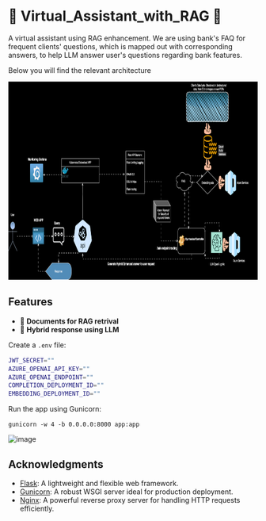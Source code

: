 # 🤖 Virtual_Assistant_with_RAG 🤖 #

A virtual assistant using RAG enhancement. We are using bank's FAQ for frequent clients' questions, which is mapped out with corresponding answers, to help LLM answer user's questions regarding bank features.



Below you will find the relevant architecture

<img width="1000" height="400" alt="image" src= "https://github.com/xarismallios/Virtual_Assistant_with_RAG/blob/main/architecture/ai_llm_rag-5.drawio.svg" />

## Features

- 🌟 **Documents for RAG retrival**
- 🚀 **Hybrid response using LLM**

Create a `.env` file:

```bash
JWT_SECRET=""
AZURE_OPENAI_API_KEY=""
AZURE_OPENAI_ENDPOINT=""
COMPLETION_DEPLOYMENT_ID=""
EMBEDDING_DEPLOYMENT_ID=""
```

Run the app using Gunicorn:
```
gunicorn -w 4 -b 0.0.0.0:8000 app:app
```

<img width="385" alt="image" src="https://github.com/user-attachments/assets/f567162d-3e61-41a8-a802-aa463ee89678" />


## Acknowledgments

- [Flask](https://flask.palletsprojects.com/): A lightweight and flexible web framework.
- [Gunicorn](https://gunicorn.org/): A robust WSGI server ideal for production deployment.
- [Nginx](https://nginx.org/): A powerful reverse proxy server for handling HTTP requests efficiently.

